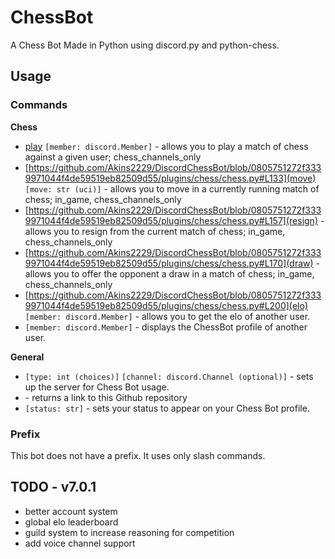 # ChessBot



A Chess Bot Made in Python using discord.py and python-chess.

## Usage

### Commands

**Chess**

- [play](https://github.com/Akins2229/DiscordChessBot/blob/0805751272f3339971044f4de59519eb82509d55/plugins/chess/chess.py#L76) `[member: discord.Member]` - allows you to play a match of chess against a given user; chess_channels_only
- [https://github.com/Akins2229/DiscordChessBot/blob/0805751272f3339971044f4de59519eb82509d55/plugins/chess/chess.py#L133](move) `[move: str (uci)]` - allows you to move in a currently running match of chess; in_game, chess_channels_only
- [https://github.com/Akins2229/DiscordChessBot/blob/0805751272f3339971044f4de59519eb82509d55/plugins/chess/chess.py#L157](resign) - allows you to resign from the current match of chess; in_game, chess_channels_only
- [https://github.com/Akins2229/DiscordChessBot/blob/0805751272f3339971044f4de59519eb82509d55/plugins/chess/chess.py#L170](draw) - allows you to offer the opponent a draw in a match of chess; in_game, chess_channels_only
- [https://github.com/Akins2229/DiscordChessBot/blob/0805751272f3339971044f4de59519eb82509d55/plugins/chess/chess.py#L200](elo) `[member: discord.Member]` - allows you to get the elo of another user.
- [](profile) `[member: discord.Member]` - displays the ChessBot profile of another user.

**General**

- [](setup) `[type: int (choices)]` `[channel: discord.Channel (optional)]` - sets up the server for Chess Bot usage.
- [](github) - returns a link to this Github repository
- [](set-status) `[status: str]` - sets your status to appear on your Chess Bot profile. 

### Prefix

This bot does not have a prefix. It uses only slash commands.

## TODO - v7.0.1

- better account system
- global elo leaderboard
- guild system to increase reasoning for competition
- add voice channel support
